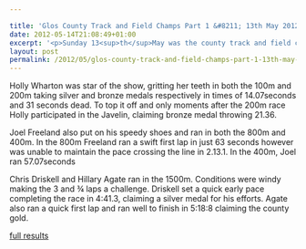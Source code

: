 ```yaml
---

title: 'Glos County Track and Field Champs Part 1 &#8211; 13th May 2012'
date: 2012-05-14T21:08:49+01:00
excerpt: '<p>Sunday 13<sup>th</sup>May was the county track and field championships at the Prince of Wales stadium. The sun brought out the Striders, leading to Personal Bests, Club records and county medals galore.</p>'
layout: post
permalink: /2012/05/glos-county-track-and-field-champs-part-1-13th-may-2012/
---
```

</p> 

Holly Wharton was star of the show, gritting her teeth in both the 100m and 200m taking silver and bronze medals respectively in times of 14.07seconds and 31 seconds dead. To top it off and only moments after the 200m race Holly participated in the Javelin, claiming bronze medal throwing 21.36.

Joel Freeland also put on his speedy shoes and ran in both the 800m and 400m. In the 800m Freeland ran a swift first lap in just 63 seconds however was unable to maintain the pace crossing the line in 2.13.1. In the 400m, Joel ran 57.07seconds

Chris Driskell and Hillary Agate ran in the 1500m. Conditions were windy making the 3 and ¾ laps a challenge. Driskell set a quick early pace completing the race in 4:41.3, claiming a silver medal for his efforts. Agate also ran a quick first lap and ran well to finish in 5:18:8 claiming the county gold.

<a href="http://www.clcstriders-runningclub.co.uk/images/documents/countytf2012results.pdf" target="_blank" rel="nofollow">full results</a>